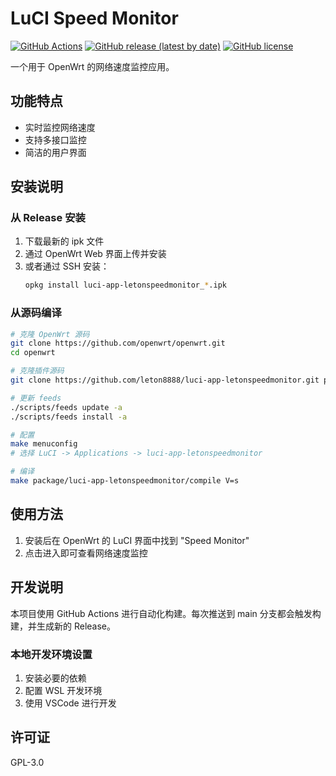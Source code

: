 # LuCI Speed Monitor

[![GitHub Actions](https://github.com/leton8888/luci-app-letonspeedmonitor/workflows/Build%20OpenWrt%20Plugin/badge.svg)](https://github.com/leton8888/luci-app-letonspeedmonitor/actions)
[![GitHub release (latest by date)](https://img.shields.io/github/v/release/leton8888/luci-app-letonspeedmonitor)](https://github.com/leton8888/luci-app-letonspeedmonitor/releases)
[![GitHub license](https://img.shields.io/github/license/leton8888/luci-app-letonspeedmonitor)](https://github.com/leton8888/luci-app-letonspeedmonitor/blob/main/LICENSE)

一个用于 OpenWrt 的网络速度监控应用。

## 功能特点

- 实时监控网络速度
- 支持多接口监控
- 简洁的用户界面

## 安装说明

### 从 Release 安装

1. 下载最新的 ipk 文件
2. 通过 OpenWrt Web 界面上传并安装
3. 或者通过 SSH 安装：
   ```bash
   opkg install luci-app-letonspeedmonitor_*.ipk
   ```

### 从源码编译

```bash
# 克隆 OpenWrt 源码
git clone https://github.com/openwrt/openwrt.git
cd openwrt

# 克隆插件源码
git clone https://github.com/leton8888/luci-app-letonspeedmonitor.git package/luci-app-letonspeedmonitor

# 更新 feeds
./scripts/feeds update -a
./scripts/feeds install -a

# 配置
make menuconfig
# 选择 LuCI -> Applications -> luci-app-letonspeedmonitor

# 编译
make package/luci-app-letonspeedmonitor/compile V=s
```

## 使用方法

1. 安装后在 OpenWrt 的 LuCI 界面中找到 "Speed Monitor"
2. 点击进入即可查看网络速度监控

## 开发说明

本项目使用 GitHub Actions 进行自动化构建。每次推送到 main 分支都会触发构建，并生成新的 Release。

### 本地开发环境设置

1. 安装必要的依赖
2. 配置 WSL 开发环境
3. 使用 VSCode 进行开发

## 许可证

GPL-3.0 